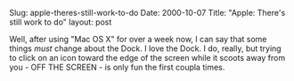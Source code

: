 Slug: apple-theres-still-work-to-do
Date: 2000-10-07
Title: "Apple: There's still work to do"
layout: post

Well, after using &quot;Mac OS X&quot; for over a week now, I can say that some things *must* change about the Dock. I love the Dock. I do, really, but trying to click on an icon toward the edge of the screen while it scoots away from you - OFF THE SCREEN - is only fun the first coupla times.

